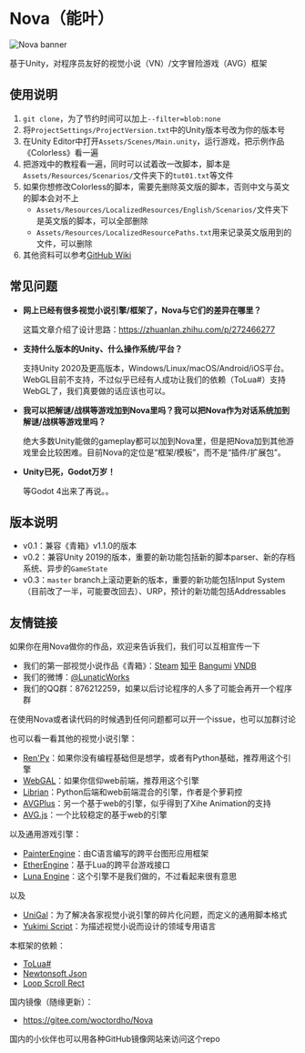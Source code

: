 # Nova（能叶）

![Nova banner](https://github.com/Lunatic-Works/Nova/wiki/img/nova_banner.png)

基于Unity，对程序员友好的视觉小说（VN）/文字冒险游戏（AVG）框架

## 使用说明

1. `git clone`，为了节约时间可以加上`--filter=blob:none`
2. 将`ProjectSettings/ProjectVersion.txt`中的Unity版本号改为你的版本号
3. 在Unity Editor中打开`Assets/Scenes/Main.unity`，运行游戏，把示例作品《Colorless》看一遍
4. 把游戏中的教程看一遍，同时可以试着改一改脚本，脚本是`Assets/Resources/Scenarios/`文件夹下的`tut01.txt`等文件
5. 如果你想修改Colorless的脚本，需要先删除英文版的脚本，否则中文与英文的脚本会对不上
    * `Assets/Resources/LocalizedResources/English/Scenarios/`文件夹下是英文版的脚本，可以全部删除
    * `Assets/Resources/LocalizedResourcePaths.txt`用来记录英文版用到的文件，可以删除
6. 其他资料可以参考[GitHub Wiki](https://github.com/Lunatic-Works/Nova/wiki/)

## 常见问题

* **网上已经有很多视觉小说引擎/框架了，Nova与它们的差异在哪里？**

    这篇文章介绍了设计思路：https://zhuanlan.zhihu.com/p/272466277

* **支持什么版本的Unity、什么操作系统/平台？**

    支持Unity 2020及更高版本，Windows/Linux/macOS/Android/iOS平台。WebGL目前不支持，不过似乎已经有人成功让我们的依赖（ToLua#）支持WebGL了，我们真要做的话应该也可以。

* **我可以把解谜/战棋等游戏加到Nova里吗？我可以把Nova作为对话系统加到解谜/战棋等游戏里吗？**

    绝大多数Unity能做的gameplay都可以加到Nova里，但是把Nova加到其他游戏里会比较困难。目前Nova的定位是“框架/模板”，而不是“插件/扩展包”。

* **Unity已死，Godot万岁！**

    等Godot 4出来了再说。。

## 版本说明

* v0.1：兼容《青箱》v1.1.0的版本
* v0.2：兼容Unity 2019的版本，重要的新功能包括新的脚本parser、新的存档系统、异步的`GameState`
* v0.3：`master` branch上滚动更新的版本，重要的新功能包括Input System（目前改了一半，可能要改回去）、URP，预计的新功能包括Addressables

## 友情链接

如果你在用Nova做你的作品，欢迎来告诉我们，我们可以互相宣传一下

* 我们的第一部视觉小说作品《青箱》：[Steam](https://store.steampowered.com/app/1131740) [知乎](https://www.zhihu.com/question/409724349) [Bangumi](https://bgm.tv/subject/311066) [VNDB](https://vndb.org/v26506)
* 我们的微博：[@LunaticWorks](https://weibo.com/LunaticWorks)
* 我们的QQ群：876212259，如果以后讨论程序的人多了可能会再开一个程序群

在使用Nova或者读代码的时候遇到任何问题都可以开一个issue，也可以加群讨论

也可以看一看其他的视觉小说引擎：

* [Ren'Py](https://github.com/renpy/renpy)：如果你没有编程基础但是想学，或者有Python基础，推荐用这个引擎
* [WebGAL](https://github.com/MakinoharaShoko/WebGAL)：如果你信仰web前端，推荐用这个引擎
* [Librian](https://github.com/RimoChan/Librian)：Python后端和web前端混合的引擎，作者是个萝莉控
* [AVGPlus](https://github.com/avg-plus/avg.renderer)：另一个基于web的引擎，似乎得到了Xihe Animation的支持
* [AVG.js](https://github.com/avgjs/avg-core)：一个比较稳定的基于web的引擎

以及通用游戏引擎：

* [PainterEngine](https://github.com/matrixcascade/PainterEngine)：由C语言编写的跨平台图形应用框架
* [EtherEngine](https://github.com/EtherProject/EtherEngine)：基于Lua的跨平台游戏接口
* [Luna Engine](https://github.com/JX-Master/Luna-Engine-0.6)：这个引擎不是我们做的，不过看起来很有意思

以及

* [UniGal](https://github.com/Uni-Gal/UniGal-Script)：为了解决各家视觉小说引擎的碎片化问题，而定义的通用脚本格式
* [Yukimi Script](https://github.com/Strrationalism/YukimiScript)：为描述视觉小说而设计的领域专用语言

本框架的依赖：

* [ToLua#](https://github.com/topameng/tolua)
* [Newtonsoft Json](https://docs.unity3d.com/Packages/com.unity.nuget.newtonsoft-json@3.0/manual/index.html)
* [Loop Scroll Rect](https://github.com/qiankanglai/LoopScrollRect)

国内镜像（随缘更新）：

* https://gitee.com/woctordho/Nova

国内的小伙伴也可以用各种GitHub镜像网站来访问这个repo
